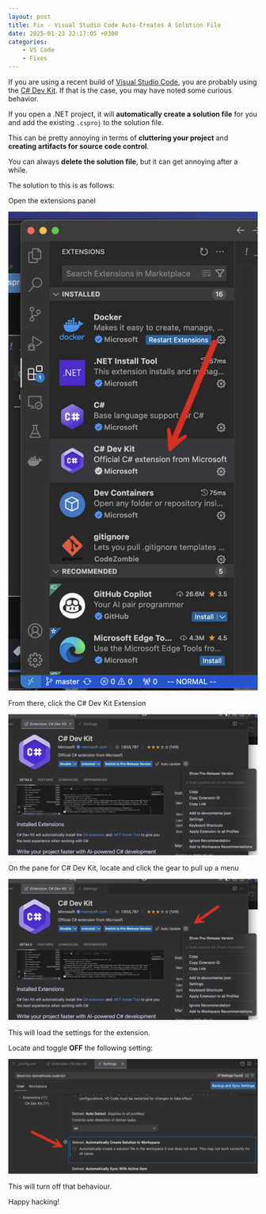 ```yaml
---
layout: post
title: Fix - Visual Studio Code Auto-Creates A Solution File
date: 2025-01-23 22:17:05 +0300
categories:
    - VS Code
    - Fixes
---
```


If you are using a recent build of [Visual Studio Code](https://code.visualstudio.com/), you are probably using the [C# Dev Kit](https://learn.microsoft.com/en-us/visualstudio/subscriptions/vs-c-sharp-dev-kit). If that is the case, you may have noted some curious behavior.

If you open a .NET project, it will **automatically create a solution file** for you and add the existing `.csproj` to the solution file.

This can be pretty annoying in terms of **cluttering your project** and **creating artifacts for source code control**.

You can always **delete the solution file**, but it can get annoying after a while.

The solution to this is as follows:

Open the extensions panel

![Extensions](../images/2025/01/Extensions.png)

From there, click the C# Dev Kit Extension

![DevKit](../images/2025/01/DevKit.png)

On the pane for C# Dev Kit, locate and click the gear to pull up a menu

![DevKitMenu](../images/2025/01/DevKitMenu.png)

This will load the settings for the extension.

Locate and toggle **OFF** the following setting:

![Toggle](../images/2025/01/Toggle.png)

This will turn off that behaviour.

Happy hacking!
